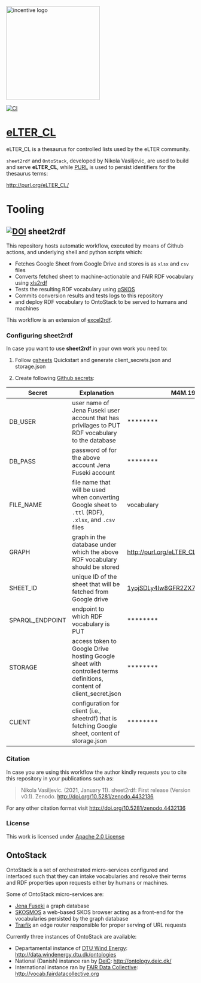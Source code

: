 <img src="https://www.lter-europe.net/logo.jpg" alt="incentive logo" width="250"/> 

[![CI](https://github.com/LTER-Europe/eLTER_CL/workflows/Sheet2RDF/badge.svg)](https://github.com/LTER-Europe/eLTER_CL/actions?query=workflow%3ASheet2RDF)

# [eLTER_CL](http://purl.org/eLTER_CL/)
eLTER_CL is a thesaurus for controlled lists used by the eLTER community. 

`sheet2rdf` and `OntoStack`, developed by Nikola Vasiljevic, are used to build and serve **eLTER_CL**, while [PURL](https://archive.org/services/purl/) is used to persist identifiers for the thesaurus terms:

   http://purl.org/eLTER_CL/


# Tooling

## [![DOI](https://zenodo.org/badge/327900313.svg)](https://zenodo.org/badge/latestdoi/327900313) sheet2rdf

This repository hosts automatic workflow, executed by means of Github actions, and underlying shell and python scripts which:

- Fetches Google Sheet from Google Drive and stores is as `xlsx` and `csv` files
- Converts fetched sheet to machine-actionable and FAIR RDF vocabulary using [xls2rdf](https://github.com/sparna-git/xls2rdf)
- Tests the resulting RDF vocabulary using [qSKOS](https://github.com/cmader/qSKOS/)
- Commits conversion results and tests logs to this repository
- and deploy RDF vocabulary to OntoStack to be served to humans and machines

This workflow is an extension of [excel2rdf](https://github.com/fair-data-collective/excel2rdf-template).


### Configuring sheet2rdf

In case you want to use **sheet2rdf** in your own work you need to:

1. Follow [gsheets](https://pypi.org/project/gsheets/) Quickstart and generate client_secrets.json and storage.json

2. Create following [Github secrets](https://docs.github.com/en/free-pro-team@latest/actions/reference/encrypted-secrets):

| Secret | Explanation | M4M.19 Configuration |
|---|---|---|
| DB_USER | user name of Jena Fuseki user account that has privilages to PUT RDF vocabulary to the database | ******** |
| DB_PASS | password of for the above account Jena Fuseki account | ******** |
| FILE_NAME | file name that will be used when converting Google sheet to `.ttl` (RDF), `.xlsx`, and `.csv` files | vocabulary |
| GRAPH | graph in the database under which the above RDF vocabulary should be stored | http://purl.org/eLTER_CL/ |
| SHEET_ID | unique ID of the sheet that will be fetched from Google drive | [1yojSDLy4Iw8GFR2ZX7b9T8kb8As6XUij5jU8KKvEicg](https://docs.google.com/spreadsheets/d/1yojSDLy4Iw8GFR2ZX7b9T8kb8As6XUij5jU8KKvEicg/edit#gid=1198865354) |
| SPARQL_ENDPOINT | endpoint to which RDF vocabulary is PUT | ******** |
| STORAGE | access token to Google Drive hosting Google sheet with controlled terms definitions, content of client_secret.json | ******** |
| CLIENT | configuration for client (i.e., sheetrdf) that is fetching Google sheet, content of storage.json | ******** |

### Citation

In case you are using this workflow the author kindly requests you to cite this repository in your publications such as:
> Nikola Vasiljevic. (2021, January 11). sheet2rdf: First release (Version v0.1). Zenodo. http://doi.org/10.5281/zenodo.4432136

For any other citation format visit http://doi.org/10.5281/zenodo.4432136


### License

This work is licensed under [Apache 2.0 License](https://github.com/niva83/sheet2rdf/blob/main/License.md)

## OntoStack

OntoStack is a set of orchestrated micro-services configured and interfaced such that they can intake vocabularies and resolve their terms and RDF properties upon requests either by humans or machines.

Some of OntoStack micro-services are:

- [Jena Fuseki](https://jena.apache.org/documentation/fuseki2/) a graph database
- [SKOSMOS](http://www.skosmos.org/) a web-based SKOS browser acting as a front-end for the vocabularies persisted by the graph database
- [Træfik](https://doc.traefik.io/traefik/) an edge router responsible for proper serving of URL requests

Currently three instances of OntoStack are available:

- Departamental instance of [DTU Wind Energy](https://www.vindenergi.dtu.dk/english/): http://data.windenergy.dtu.dk/ontologies
- National (Danish) instance ran by [DeiC](https://deic.dk/): http://ontology.deic.dk/
- International instance ran by [FAIR Data Collective](http://fairdatacollective.org/): http://vocab.fairdatacollective.org

